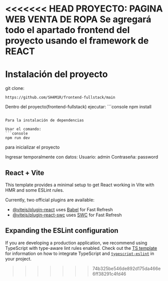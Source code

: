 <<<<<<< HEAD
PROYECTO: PAGINA WEB VENTA DE ROPA
Se agregará todo el apartado frontend del proyecto usando el framework de REACT
=======
# Instalación del proyecto
git clone: 
```console
https://github.com/SH4M1R/frontend-fullstack/main
```

Dentro del proyecto(frontend-fullstack) ejecutar: ```console 
npm install
```

Para la instalación de dependencias

Usar el comando: 
```console 
npm run dev
```
para inicializar el proyecto

Ingresar temporalmente con datos: 
Usuario: admin
Contraseña: password
## React + Vite

This template provides a minimal setup to get React working in Vite with HMR and some ESLint rules.

Currently, two official plugins are available:

- [@vitejs/plugin-react](https://github.com/vitejs/vite-plugin-react/blob/main/packages/plugin-react) uses [Babel](https://babeljs.io/) for Fast Refresh
- [@vitejs/plugin-react-swc](https://github.com/vitejs/vite-plugin-react/blob/main/packages/plugin-react-swc) uses [SWC](https://swc.rs/) for Fast Refresh

## Expanding the ESLint configuration

If you are developing a production application, we recommend using TypeScript with type-aware lint rules enabled. Check out the [TS template](https://github.com/vitejs/vite/tree/main/packages/create-vite/template-react-ts) for information on how to integrate TypeScript and [`typescript-eslint`](https://typescript-eslint.io) in your project.
>>>>>>> 74b325be546de892d175da466e6ff38291c4fd46
